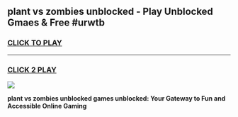 
## plant vs zombies unblocked - Play Unblocked Gmaes & Free #urwtb
<h3>
<a href="https://news.freeplayer.one?title=plant_vs_zombies_unblocked&ref=26F">CLICK TO PLAY</a></h3>
<hr>

<h3>
<a href="https://news.freeplayer.one?title=plant_vs_zombies_unblocked&ref=26F">CLICK 2 PLAY</a>
  
</h3>

<a href="https://news.freeplayer.one?title=plant_vs_zombies_unblocked&ref=26F/"><img src="https://clearcache.store/games.png"></a>


**plant vs zombies unblocked games unblocked: Your Gateway to Fun and Accessible Online Gaming**

